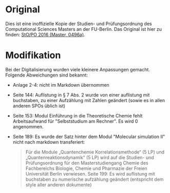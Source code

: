 # Original
Dies ist eine inoffizielle Kopie der Studien- und Prüfungsordnung des Computational Sciences Masters an der FU-Berlin.
Das Original ist hier zu finden: [StO/PO 2016 (Master, 0496a)](https://www.imp.fu-berlin.de/fbv/pruefungsbuero/Studien--und-Pruefungsordnungen/StOPO_MSc-Computational-Sciences-2016.pdf).

# Modifikation
Bei der Digitalisierung wurden viele kleinere Anpassungen gemacht. Folgende Abweichungen sind bekannt:

- Anlage 2-4: nicht im Markdown übernommen
- Seite 144: Auflistung in § 7 Abs. 2 wurde von einer auflistung mit buchstaben, zu einer Aufzählung mit Zahlen geändert (sowie es in allen anderen SPOs üblich ist)
- Seite 153: Modul Einführung in die Theoretische Chemie fehlt Arbeitsaufwand für "Selbststudium am Rechner". Es wird 0 angenommen.
- Seite 189: Es wurde der Satz hinter dem Modul "Molecular simulation II" nicht nach markdown transferiert:

    > Für die Module „Quantenchemie Korrelationsmethode“ (5 LP) und „Quantenreaktionsdynamik“ (5 LP) wird auf die
    > Studien- und Prüfungsordnung für den Masterstudiengang Chemie des Fachbereichs Biologie, Chemie und Pharmazie der Freien Universität Berlin verwiesen.
Seite 199: Es wird auflistung mit buchstaben zu numerische aufzählung geändert (entspricht dem style aller anderen dokumente)
